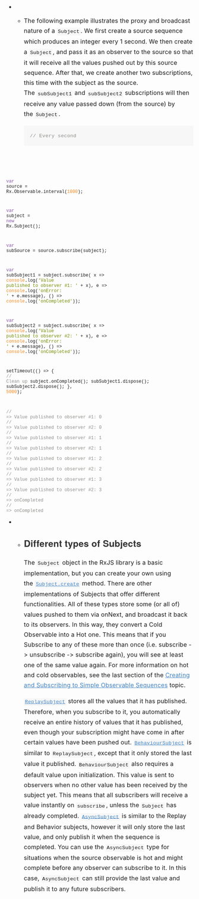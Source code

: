 * * <p style="box-sizing: border-box; -webkit-tap-highlight-color: transparent; -webkit-font-smoothing: antialiased; orphans: 3; widows: 3; margin-bottom: 0.85em; font-size: 16px; letter-spacing: 0.2px; line-height: 27.2px;">The following example illustrates the proxy and broadcast nature of a&nbsp;<code style="box-sizing: border-box; -webkit-tap-highlight-color: transparent; -webkit-font-smoothing: antialiased; font-family: Consolas, 'Liberation Mono', Menlo, Courier, monospace; font-size: 0.85em; page-break-inside: avoid; direction: ltr; border: none; padding: 0.2em; margin: 0px; background-color: rgb(247, 247, 247);">Subject</code>. We first create a source sequence which produces an integer every 1 second. We then create a&nbsp;<code style="box-sizing: border-box; -webkit-tap-highlight-color: transparent; -webkit-font-smoothing: antialiased; font-family: Consolas, 'Liberation Mono', Menlo, Courier, monospace; font-size: 0.85em; page-break-inside: avoid; direction: ltr; border: none; padding: 0.2em; margin: 0px; background-color: rgb(247, 247, 247);">Subject</code>, and pass it as an observer to the source so that it will receive all the values pushed out by this source sequence. After that, we create another two subscriptions, this time with the subject as the source. The&nbsp;<code style="box-sizing: border-box; -webkit-tap-highlight-color: transparent; -webkit-font-smoothing: antialiased; font-family: Consolas, 'Liberation Mono', Menlo, Courier, monospace; font-size: 0.85em; page-break-inside: avoid; direction: ltr; border: none; padding: 0.2em; margin: 0px; background-color: rgb(247, 247, 247);">subSubject1</code>&nbsp;and&nbsp;<code style="box-sizing: border-box; -webkit-tap-highlight-color: transparent; -webkit-font-smoothing: antialiased; font-family: Consolas, 'Liberation Mono', Menlo, Courier, monospace; font-size: 0.85em; page-break-inside: avoid; direction: ltr; border: none; padding: 0.2em; margin: 0px; background-color: rgb(247, 247, 247);">subSubject2</code>&nbsp;subscriptions will then receive any value passed down (from the source) by the&nbsp;<code style="box-sizing: border-box; -webkit-tap-highlight-color: transparent; -webkit-font-smoothing: antialiased; font-family: Consolas, 'Liberation Mono', Menlo, Courier, monospace; font-size: 0.85em; page-break-inside: avoid; direction: ltr; border: none; padding: 0.2em; margin: 0px; background-color: rgb(247, 247, 247);">Subject</code>.</p><pre style="box-sizing: border-box; -webkit-tap-highlight-color: transparent; -webkit-font-smoothing: antialiased; font-family: Consolas, 'Liberation Mono', Menlo, Courier, monospace; font-size: 16px; page-break-inside: avoid; direction: ltr; border: none; overflow: auto; word-wrap: normal; margin-bottom: 1.275em; padding: 0.85em 1em; letter-spacing: 0.2px; line-height: 27.2px; background: rgb(247, 247, 247);"><code class="lang-js" style="box-sizing: border-box; -webkit-tap-highlight-color: transparent; -webkit-font-smoothing: antialiased; font-family: Consolas, 'Liberation Mono', Menlo, Courier, monospace; font-size: 0.85em; page-break-inside: avoid; direction: ltr; border-style: none; border-width: initial; margin: 0px; display: inline; max-width: initial; overflow: initial; line-height: inherit; white-space: pre; background-image: initial; background-attachment: initial; background-size: initial; background-origin: initial; background-clip: initial; background-position: 0px 0px; background-repeat: initial;"><span class="hljs-comment" style="box-sizing: border-box; -webkit-tap-highlight-color: transparent; -webkit-font-smoothing: antialiased; color: rgb(142, 144, 140);">// Every second</span>
<span class="hljs-keyword" style="box-sizing: border-box; -webkit-tap-highlight-color: transparent; -webkit-font-smoothing: antialiased; color: rgb(137, 89, 168);">var</span> source = Rx.Observable.interval(<span class="hljs-number" style="box-sizing: border-box; -webkit-tap-highlight-color: transparent; -webkit-font-smoothing: antialiased; color: rgb(245, 135, 31);">1000</span>);

<span class="hljs-keyword" style="box-sizing: border-box; -webkit-tap-highlight-color: transparent; -webkit-font-smoothing: antialiased; color: rgb(137, 89, 168);">var</span> subject = <span class="hljs-keyword" style="box-sizing: border-box; -webkit-tap-highlight-color: transparent; -webkit-font-smoothing: antialiased; color: rgb(137, 89, 168);">new</span> Rx.Subject();

<span class="hljs-keyword" style="box-sizing: border-box; -webkit-tap-highlight-color: transparent; -webkit-font-smoothing: antialiased; color: rgb(137, 89, 168);">var</span> subSource = source.subscribe(subject);

<span class="hljs-keyword" style="box-sizing: border-box; -webkit-tap-highlight-color: transparent; -webkit-font-smoothing: antialiased; color: rgb(137, 89, 168);">var</span> subSubject1 = subject.subscribe(
    x =&gt; <span class="hljs-built_in" style="box-sizing: border-box; -webkit-tap-highlight-color: transparent; -webkit-font-smoothing: antialiased; color: rgb(245, 135, 31);">console</span>.log(<span class="hljs-string" style="box-sizing: border-box; -webkit-tap-highlight-color: transparent; -webkit-font-smoothing: antialiased; color: rgb(113, 140, 0);">'Value published to observer #1: '</span> + x),
    e =&gt; <span class="hljs-built_in" style="box-sizing: border-box; -webkit-tap-highlight-color: transparent; -webkit-font-smoothing: antialiased; color: rgb(245, 135, 31);">console</span>.log(<span class="hljs-string" style="box-sizing: border-box; -webkit-tap-highlight-color: transparent; -webkit-font-smoothing: antialiased; color: rgb(113, 140, 0);">'onError: '</span> + e.message),
    () =&gt; <span class="hljs-built_in" style="box-sizing: border-box; -webkit-tap-highlight-color: transparent; -webkit-font-smoothing: antialiased; color: rgb(245, 135, 31);">console</span>.log(<span class="hljs-string" style="box-sizing: border-box; -webkit-tap-highlight-color: transparent; -webkit-font-smoothing: antialiased; color: rgb(113, 140, 0);">'onCompleted'</span>));

<span class="hljs-keyword" style="box-sizing: border-box; -webkit-tap-highlight-color: transparent; -webkit-font-smoothing: antialiased; color: rgb(137, 89, 168);">var</span> subSubject2 = subject.subscribe(
    x =&gt; <span class="hljs-built_in" style="box-sizing: border-box; -webkit-tap-highlight-color: transparent; -webkit-font-smoothing: antialiased; color: rgb(245, 135, 31);">console</span>.log(<span class="hljs-string" style="box-sizing: border-box; -webkit-tap-highlight-color: transparent; -webkit-font-smoothing: antialiased; color: rgb(113, 140, 0);">'Value published to observer #2: '</span> + x),
    e =&gt; <span class="hljs-built_in" style="box-sizing: border-box; -webkit-tap-highlight-color: transparent; -webkit-font-smoothing: antialiased; color: rgb(245, 135, 31);">console</span>.log(<span class="hljs-string" style="box-sizing: border-box; -webkit-tap-highlight-color: transparent; -webkit-font-smoothing: antialiased; color: rgb(113, 140, 0);">'onError: '</span> + e.message),
    () =&gt; <span class="hljs-built_in" style="box-sizing: border-box; -webkit-tap-highlight-color: transparent; -webkit-font-smoothing: antialiased; color: rgb(245, 135, 31);">console</span>.log(<span class="hljs-string" style="box-sizing: border-box; -webkit-tap-highlight-color: transparent; -webkit-font-smoothing: antialiased; color: rgb(113, 140, 0);">'onCompleted'</span>));

setTimeout(() =&gt; {
    <span class="hljs-comment" style="box-sizing: border-box; -webkit-tap-highlight-color: transparent; -webkit-font-smoothing: antialiased; color: rgb(142, 144, 140);">// Clean up</span>
    subject.onCompleted();
    subSubject1.dispose();
    subSubject2.dispose();
}, <span class="hljs-number" style="box-sizing: border-box; -webkit-tap-highlight-color: transparent; -webkit-font-smoothing: antialiased; color: rgb(245, 135, 31);">5000</span>);

<span class="hljs-comment" style="box-sizing: border-box; -webkit-tap-highlight-color: transparent; -webkit-font-smoothing: antialiased; color: rgb(142, 144, 140);">// =&gt; Value published to observer #1: 0</span>
<span class="hljs-comment" style="box-sizing: border-box; -webkit-tap-highlight-color: transparent; -webkit-font-smoothing: antialiased; color: rgb(142, 144, 140);">// =&gt; Value published to observer #2: 0</span>
<span class="hljs-comment" style="box-sizing: border-box; -webkit-tap-highlight-color: transparent; -webkit-font-smoothing: antialiased; color: rgb(142, 144, 140);">// =&gt; Value published to observer #1: 1</span>
<span class="hljs-comment" style="box-sizing: border-box; -webkit-tap-highlight-color: transparent; -webkit-font-smoothing: antialiased; color: rgb(142, 144, 140);">// =&gt; Value published to observer #2: 1</span>
<span class="hljs-comment" style="box-sizing: border-box; -webkit-tap-highlight-color: transparent; -webkit-font-smoothing: antialiased; color: rgb(142, 144, 140);">// =&gt; Value published to observer #1: 2</span>
<span class="hljs-comment" style="box-sizing: border-box; -webkit-tap-highlight-color: transparent; -webkit-font-smoothing: antialiased; color: rgb(142, 144, 140);">// =&gt; Value published to observer #2: 2</span>
<span class="hljs-comment" style="box-sizing: border-box; -webkit-tap-highlight-color: transparent; -webkit-font-smoothing: antialiased; color: rgb(142, 144, 140);">// =&gt; Value published to observer #1: 3</span>
<span class="hljs-comment" style="box-sizing: border-box; -webkit-tap-highlight-color: transparent; -webkit-font-smoothing: antialiased; color: rgb(142, 144, 140);">// =&gt; Value published to observer #2: 3</span>
<span class="hljs-comment" style="box-sizing: border-box; -webkit-tap-highlight-color: transparent; -webkit-font-smoothing: antialiased; color: rgb(142, 144, 140);">// =&gt; onCompleted</span>
<span class="hljs-comment" style="box-sizing: border-box; -webkit-tap-highlight-color: transparent; -webkit-font-smoothing: antialiased; color: rgb(142, 144, 140);">// =&gt; onCompleted</span></code></pre>
* * <h2 id="different-types-of-subjects" style="box-sizing: border-box; -webkit-tap-highlight-color: transparent; -webkit-font-smoothing: antialiased; position: relative; orphans: 3; widows: 3; page-break-after: avoid; margin-top: 1.275em; margin-bottom: 0.85em; font-size: 1.75em; color: rgb(51, 51, 51); font-family: 'Helvetica Neue', Helvetica, Arial, sans-serif; letter-spacing: 0.2px;">Different types of Subjects</h2><p style="box-sizing: border-box; -webkit-tap-highlight-color: transparent; -webkit-font-smoothing: antialiased; orphans: 3; widows: 3; margin-bottom: 0.85em; font-size: 16px; letter-spacing: 0.2px; line-height: 27.2px;">The&nbsp;<code style="box-sizing: border-box; -webkit-tap-highlight-color: transparent; -webkit-font-smoothing: antialiased; font-family: Consolas, 'Liberation Mono', Menlo, Courier, monospace; font-size: 0.85em; page-break-inside: avoid; direction: ltr; border: none; padding: 0.2em; margin: 0px; background-color: rgb(247, 247, 247);">Subject</code>&nbsp;object in the RxJS library is a basic implementation, but you can create your own using the&nbsp;<a href="https://github.com/Reactive-Extensions/RxJS/blob/master/doc/api/subjects/subject.md#rxsubjectcreateobserver-observable" target="_blank" style="box-sizing: border-box; -webkit-tap-highlight-color: transparent; -webkit-font-smoothing: antialiased; color: rgb(65, 131, 196); background: 0px 0px;"><code style="box-sizing: border-box; -webkit-tap-highlight-color: transparent; -webkit-font-smoothing: antialiased; font-family: Consolas, 'Liberation Mono', Menlo, Courier, monospace; font-size: 0.85em; page-break-inside: avoid; direction: ltr; border: none; padding: 0.2em; margin: 0px; background-color: rgb(247, 247, 247);">Subject.create</code></a>&nbsp;method. There are other implementations of Subjects that offer different functionalities. All of these types store some (or all of) values pushed to them via onNext, and broadcast it back to its observers. In this way, they convert a Cold Observable into a Hot one. This means that if you Subscribe to any of these more than once (i.e. subscribe -&gt; unsubscribe -&gt; subscribe again), you will see at least one of the same value again. For more information on hot and cold observables, see the last section of the&nbsp;<a href="https://xgrommx.github.io/rx-book/content/getting_started_with_rxjs/creating.md" style="box-sizing: border-box; -webkit-tap-highlight-color: transparent; -webkit-font-smoothing: antialiased; color: rgb(65, 131, 196); background: 0px 0px;">Creating and Subscribing to Simple Observable Sequences</a>&nbsp;topic.</p><p style="box-sizing: border-box; -webkit-tap-highlight-color: transparent; -webkit-font-smoothing: antialiased; orphans: 3; widows: 3; font-size: 16px; letter-spacing: 0.2px; line-height: 27.2px; margin-bottom: 0px !important;"><a href="https://github.com/Reactive-Extensions/RxJS/blob/master/doc/api/subjects/replaysubject.md" target="_blank" style="box-sizing: border-box; -webkit-tap-highlight-color: transparent; -webkit-font-smoothing: antialiased; color: rgb(65, 131, 196); background: 0px 0px;"><code style="box-sizing: border-box; -webkit-tap-highlight-color: transparent; -webkit-font-smoothing: antialiased; font-family: Consolas, 'Liberation Mono', Menlo, Courier, monospace; font-size: 0.85em; page-break-inside: avoid; direction: ltr; border: none; padding: 0.2em; margin: 0px; background-color: rgb(247, 247, 247);">ReplaySubject</code></a>&nbsp;stores all the values that it has published. Therefore, when you subscribe to it, you automatically receive an entire history of values that it has published, even though your subscription might have come in after certain values have been pushed out.&nbsp;<a href="https://github.com/Reactive-Extensions/RxJS/blob/master/doc/api/subjects/behaviorsubject.md" target="_blank" style="box-sizing: border-box; -webkit-tap-highlight-color: transparent; -webkit-font-smoothing: antialiased; color: rgb(65, 131, 196); background: 0px 0px;"><code style="box-sizing: border-box; -webkit-tap-highlight-color: transparent; -webkit-font-smoothing: antialiased; font-family: Consolas, 'Liberation Mono', Menlo, Courier, monospace; font-size: 0.85em; page-break-inside: avoid; direction: ltr; border: none; padding: 0.2em; margin: 0px; background-color: rgb(247, 247, 247);">BehaviourSubject</code></a>&nbsp;is similar to&nbsp;<code style="box-sizing: border-box; -webkit-tap-highlight-color: transparent; -webkit-font-smoothing: antialiased; font-family: Consolas, 'Liberation Mono', Menlo, Courier, monospace; font-size: 0.85em; page-break-inside: avoid; direction: ltr; border: none; padding: 0.2em; margin: 0px; background-color: rgb(247, 247, 247);">ReplaySubject</code>, except that it only stored the last value it published.&nbsp;<code style="box-sizing: border-box; -webkit-tap-highlight-color: transparent; -webkit-font-smoothing: antialiased; font-family: Consolas, 'Liberation Mono', Menlo, Courier, monospace; font-size: 0.85em; page-break-inside: avoid; direction: ltr; border: none; padding: 0.2em; margin: 0px; background-color: rgb(247, 247, 247);">BehaviourSubject</code>&nbsp;also requires a default value upon initialization. This value is sent to observers when no other value has been received by the subject yet. This means that all subscribers will receive a value instantly on&nbsp;<code style="box-sizing: border-box; -webkit-tap-highlight-color: transparent; -webkit-font-smoothing: antialiased; font-family: Consolas, 'Liberation Mono', Menlo, Courier, monospace; font-size: 0.85em; page-break-inside: avoid; direction: ltr; border: none; padding: 0.2em; margin: 0px; background-color: rgb(247, 247, 247);">subscribe</code>, unless the&nbsp;<code style="box-sizing: border-box; -webkit-tap-highlight-color: transparent; -webkit-font-smoothing: antialiased; font-family: Consolas, 'Liberation Mono', Menlo, Courier, monospace; font-size: 0.85em; page-break-inside: avoid; direction: ltr; border: none; padding: 0.2em; margin: 0px; background-color: rgb(247, 247, 247);">Subject</code>&nbsp;has already completed.&nbsp;<a href="https://github.com/Reactive-Extensions/RxJS/blob/master/doc/api/subjects/asyncsubject.md" target="_blank" style="box-sizing: border-box; -webkit-tap-highlight-color: transparent; -webkit-font-smoothing: antialiased; color: rgb(65, 131, 196); background: 0px 0px;"><code style="box-sizing: border-box; -webkit-tap-highlight-color: transparent; -webkit-font-smoothing: antialiased; font-family: Consolas, 'Liberation Mono', Menlo, Courier, monospace; font-size: 0.85em; page-break-inside: avoid; direction: ltr; border: none; padding: 0.2em; margin: 0px; background-color: rgb(247, 247, 247);">AsyncSubject</code></a>&nbsp;is similar to the Replay and Behavior subjects, however it will only store the last value, and only publish it when the sequence is completed. You can use the&nbsp;<code style="box-sizing: border-box; -webkit-tap-highlight-color: transparent; -webkit-font-smoothing: antialiased; font-family: Consolas, 'Liberation Mono', Menlo, Courier, monospace; font-size: 0.85em; page-break-inside: avoid; direction: ltr; border: none; padding: 0.2em; margin: 0px; background-color: rgb(247, 247, 247);">AsyncSubject</code>&nbsp;type for situations when the source observable is hot and might complete before any observer can subscribe to it. In this case,&nbsp;<code style="box-sizing: border-box; -webkit-tap-highlight-color: transparent; -webkit-font-smoothing: antialiased; font-family: Consolas, 'Liberation Mono', Menlo, Courier, monospace; font-size: 0.85em; page-break-inside: avoid; direction: ltr; border: none; padding: 0.2em; margin: 0px; background-color: rgb(247, 247, 247);">AsyncSubject</code>&nbsp;can still provide the last value and publish it to any future subscribers.</p>
